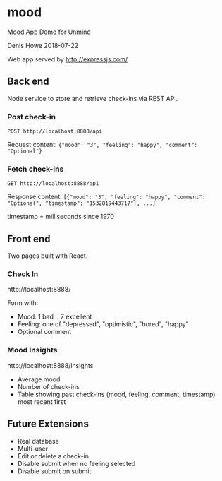 # mood

Mood App Demo for Unmind

Denis Howe
2018-07-22

Web app served by http://expressjs.com/

## Back end

Node service to store and retrieve check-ins via REST API.

### Post check-in

`POST http://localhost:8888/api`

Request content:
`{"mood": "3", "feeling": "happy", "comment": "Optional"}`

### Fetch check-ins

`GET http://localhost:8888/api`

Response content:
`[{"mood": "3", "feeling": "happy", "comment": "Optional", "timestamp": "1532819443717"}, ...]`

timestamp = milliseconds since 1970

## Front end

Two pages built with React.

### Check In

http://localhost:8888/

Form with:

* Mood: 1 bad .. 7 excellent
* Feeling: one of "depressed", "optimistic", "bored", "happy"
* Optional comment

### Mood Insights

http://localhost:8888/insights

* Average mood
* Number of check-ins
* Table showing past check-ins (mood, feeling, comment, timestamp) most recent first

## Future Extensions

* Real database
* Multi-user
* Edit or delete a check-in
* Disable submit when no feeling selected
* Disable submit on submit
